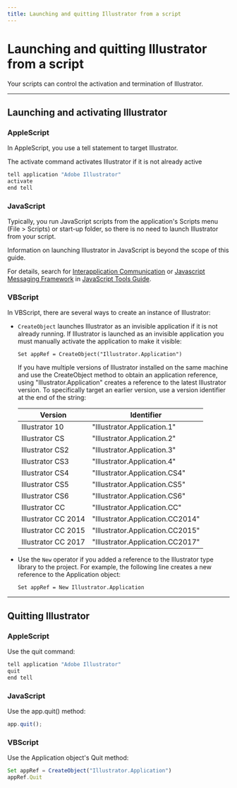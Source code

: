 ```yaml
---
title: Launching and quitting Illustrator from a script
---
```

# Launching and quitting Illustrator from a script

Your scripts can control the activation and termination of Illustrator.

---

## Launching and activating Illustrator

### AppleScript

In AppleScript, you use a tell statement to target Illustrator.

The activate command activates Illustrator if it is not already active

```javascript
tell application "Adobe Illustrator"
activate
end tell
```

### JavaScript

Typically, you run JavaScript scripts from the application's Scripts menu (File > Scripts) or start-up folder, so there is no need to launch Illustrator from your script.

Information on launching Illustrator in JavaScript is beyond the scope of this guide.

For details, search for [Interapplication Communication](https://extendscript.docsforadobe.dev/introduction/extendscript-overview.html#interapplication-communication-and-messaging) or [Javascript Messaging Framework](https://extendscript.docsforadobe.dev/interapplication-communication/communications-overview.html#messaging-framework) in [JavaScript Tools Guide](https://extendscript.docsforadobe.dev/).

### VBScript

In VBScript, there are several ways to create an instance of Illustrator:

- `CreateObject` launches Illustrator as an invisible application if it is not already running. If Illustrator is launched as an invisible application you must manually activate the application to make it visible:

    ```vbscript
    Set appRef = CreateObject("Illustrator.Application")
    ```

    If you have multiple versions of Illustrator installed on the same machine and use the CreateObject method to obtain an application reference, using "Illustrator.Application" creates a reference to the latest Illustrator version. To specifically target an earlier version, use a version identifier at the end of the string:

    |       Version       |            Identifier            |
    | ------------------- | -------------------------------- |
    | Illustrator 10      | "Illustrator.Application.1"      |
    | Illustrator CS      | "Illustrator.Application.2"      |
    | Illustrator CS2     | "Illustrator.Application.3"      |
    | Illustrator CS3     | "Illustrator.Application.4"      |
    | Illustrator CS4     | "Illustrator.Application.CS4"    |
    | Illustrator CS5     | "Illustrator.Application.CS5"    |
    | Illustrator CS6     | "Illustrator.Application.CS6"    |
    | Illustrator CC      | "Illustrator.Application.CC"     |
    | Illustrator CC 2014 | "Illustrator.Application.CC2014" |
    | Illustrator CC 2015 | "Illustrator.Application.CC2015" |
    | Illustrator CC 2017 | "Illustrator.Application.CC2017" |

- Use the `New` operator if you added a reference to the Illustrator type library to the project. For example, the following line creates a new reference to the Application object:

    ```vbscript
    Set appRef = New Illustrator.Application
    ```

---

## Quitting Illustrator

### AppleScript

Use the quit command:

```javascript
tell application "Adobe Illustrator"
quit
end tell
```

### JavaScript

Use the app.quit() method:

```javascript
app.quit();
```

### VBScript

Use the Application object's Quit method:

```javascript
Set appRef = CreateObject("Illustrator.Application")
appRef.Quit
```
